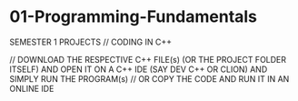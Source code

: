 # 01-Programming-Fundamentals
SEMESTER 1 PROJECTS // CODING IN C++

// DOWNLOAD THE RESPECTIVE C++ FILE(s) (OR THE PROJECT FOLDER ITSELF) AND OPEN IT ON A C++ IDE (SAY DEV C++ OR CLION) AND SIMPLY RUN THE PROGRAM(s)
// OR COPY THE CODE AND RUN IT IN AN ONLINE IDE
